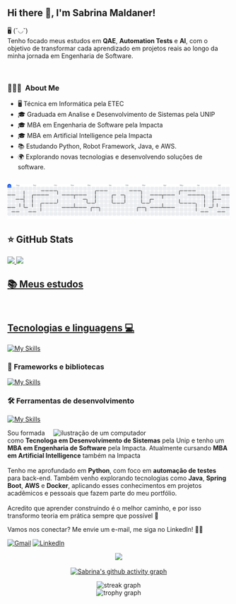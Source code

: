 <h2>Hi there 👋, I'm Sabrina Maldaner!</h2>
<p align="left">🖥 (˘◡˘) <br>
 Tenho focado meus estudos em <strong>QAE</strong>, <strong>Automation Tests</strong> e <strong>AI</strong>, com o objetivo de transformar cada aprendizado em projetos reais ao longo da minha jornada em Engenharia de Software.
</p> <br>

### 👨🏻‍💻 &nbsp;About Me

- 🖥️ Técnica em Informática pela ETEC
- 🎓 Graduada em Analise e Desenvolvimento de Sistemas pela UNIP
- 🎓 MBA em Engenharia de Software pela Impacta
- 🎓 MBA em Artificial Intelligence pela Impacta
- 📚 Estudando Python, Robot Framework, Java, e AWS.
- 🌍 Explorando novas tecnologias e desenvolvendo soluções de software.

##
<picture>
  <source media="(prefers-color-scheme: dark)" srcset="https://raw.githubusercontent.com/maldaners/maldaners/output/pacman-contribution-graph-dark.svg">
  <source media="(prefers-color-scheme: light)" srcset="https://raw.githubusercontent.com/maldaners/maldaners/output/pacman-contribution-graph.svg">
  <img alt="pacman contribution graph" src="https://raw.githubusercontent.com/maldaners/maldaners/output/pacman-contribution-graph.svg">
</picture>


## ⭐ GitHub Stats
<a href="https://github.com/maldaners">
  <img height="180em" src="https://github-readme-stats.vercel.app/api?username=maldaners&show_icons=true&theme=radical&include_all_commits=true&count_private=true"/>
  <img height="180em" src="https://github-readme-stats.vercel.app/api/top-langs/?username=maldaners&layout=compact&langs_count=6&theme=radical"/>

## 📚 Meus estudos

<br>

## Tecnologias e linguagens 💻

[![My Skills](https://skillicons.dev/icons?i=html,css,js,java,docker,python)](https://skillicons.dev)

### 🚀 Frameworks e bibliotecas
[![My Skills](https://skillicons.dev/icons?i=robotframework)](https://skillicons.dev)

### 🛠️ Ferramentas de desenvolvimento
[![My Skills](https://skillicons.dev/icons?i=git,github,figma,vscode,postman,insomnia,aws)](https://skillicons.dev)



<img src="https://raw.githubusercontent.com/MicaelliMedeiros/micaellimedeiros/master/image/computer-illustration.png" alt="ilustração de um computador" min-width="400px" max-width="400px" width="400px" align="right">

<p align="left"> 
  Sou formada como <strong>Tecnologa em Desenvolvimento de Sistemas</strong> pela Unip e tenho um <strong>MBA em Engenharia de Software</strong> pela Impacta. Atualmente cursando <strong>MBA em Artificial Intelligence</strong> também na Impacta <br><br>
  Tenho me aprofundado em <strong>Python</strong>, com foco em <strong>automação de testes</strong> para back-end. Também venho explorando tecnologias como <strong>Java</strong>, <strong>Spring Boot</strong>, <strong>AWS</strong> e <strong>Docker</strong>, aplicando esses conhecimentos em projetos acadêmicos e pessoais que fazem parte do meu portfólio. <br><br>
  Acredito que aprender construindo é o melhor caminho, e por isso transformo teoria em prática sempre que possível 🚀
</p>



<p align="left">

</p>

<p align="left">
  Vamos nos conectar? Me envie um e-mail, me siga no LinkedIn! 💌✨
</p>

<p align="left">
  <a href="https://mail.google.com/mail/?view=cm&fs=1&to=saahms336@gmail.com" title="Gmail">
  <img src="https://img.shields.io/badge/-Gmail-FF0000?style=flat-square&labelColor=FF0000&logo=gmail&logoColor=white&link=LINK-DO-SEU-GMAIL" alt="Gmail"/></a>
  <a href="https://www.linkedin.com/in/sabrina-maldaner-5b87a1198/" title="LinkedIn">
  <img src="https://img.shields.io/badge/-Linkedin-0e76a8?style=flat-square&logo=Linkedin&logoColor=white&link=LINK-DO-SEU-LINKEDIN" alt="LinkedIn"/></a>


<div align="center">
  <img src="https://visitor-badge.laobi.icu/badge?page_id=maldaners.maldaners&left_color=darkviolet&right_color=orchid" width="80" />
</div>

<div align="center">
  
  [![Sabrina's github activity graph](https://github-readme-activity-graph.vercel.app/graph?username=maldaners&bg_color=0d1117&color=c535d0&line=d1056c&point=d1056c&area=true&area_color=d1056c&hide_border=true)](https://github.com/ashutosh00710/github-readme-activity-graph)

  <img src="https://streak-stats.demolab.com?user=maldaners&locale=pt-br&mode=weekly&theme=omni&hide_border=false&border_radius=5&date_format=M%20j%5B,%20Y%5D" height="156" alt="streak graph"  /> <br/>
  <img src="https://github-profile-trophy.vercel.app?username=maldaners&theme=omni&column=2&row=1&margin-w=5&margin-h=1&no-frame=false&no-bg=true" height="150" alt="trophy graph"  />
</div>

